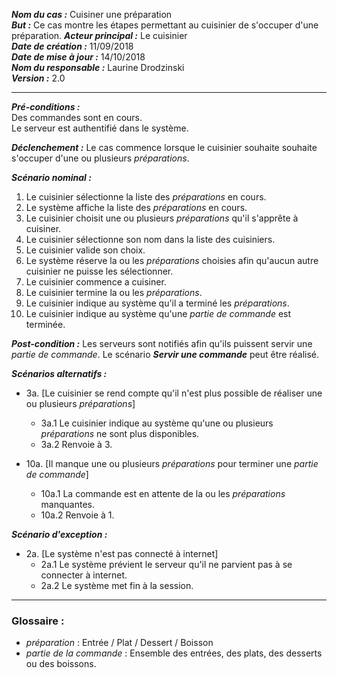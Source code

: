 ***Nom du cas :*** Cuisiner une préparation  
***But :*** Ce cas montre les étapes permettant au cuisinier de s'occuper d'une préparation.
***Acteur principal :*** Le cuisinier    
***Date de création :*** 11/09/2018  
***Date de mise à jour :*** 14/10/2018  
***Nom du responsable :*** Laurine Drodzinski   
***Version :*** 2.0

---

***Pré-conditions :***  
Des commandes sont en cours.  
Le serveur est authentifié dans le système.  
  
***Déclenchement :*** Le cas commence lorsque le cuisinier souhaite souhaite s'occuper d'une ou plusieurs *préparations*.   
  
***Scénario nominal :***  
1. Le cuisinier sélectionne la liste des *préparations* en cours.  
2. Le système affiche la liste des *préparations* en cours.  
3. Le cuisinier choisit une ou plusieurs *préparations* qu'il s'apprête à cuisiner.  
4. Le cuisinier sélectionne son nom dans la liste des cuisiniers.  
5. Le cuisinier valide son choix.  
6. Le système réserve la ou les *préparations* choisies afin qu'aucun autre cuisinier ne puisse les sélectionner.  
7. Le cuisinier commence a cuisiner.  
8. Le cuisinier termine la ou les *préparations*.
9. Le cuisinier indique au système qu'il a terminé les *préparations*.
10. Le cuisinier indique au système qu'une *partie de commande* est terminée. 
  
***Post-condition :*** Les serveurs sont notifiés afin qu'ils puissent servir une *partie de commande*. Le scénario ***Servir une commande*** peut être réalisé. 
  
***Scénarios alternatifs :***  
- 3a. [Le cuisinier se rend compte qu'il n'est plus possible de réaliser une ou plusieurs *préparations*]
  - 3a.1 Le cuisinier indique au système qu'une ou plusieurs *préparations* ne sont plus disponibles.
  - 3a.2 Renvoie à 3.  
   
- 10a. [Il manque une ou plusieurs *préparations* pour terminer une *partie de commande*]
  - 10a.1 La commande est en attente de la ou les *préparations* manquantes.
  - 10a.2 Renvoie à 1.
  
***Scénario d'exception :***  
- 2a. [Le système n'est pas connecté à internet]
  - 2a.1 Le système prévient le serveur qu'il ne parvient pas à se connecter à internet.
  - 2a.2 Le système met fin à la session.  
    
---

### Glossaire :

- *préparation* : Entrée / Plat / Dessert / Boisson
- *partie de la commande* : Ensemble des entrées, des plats, des desserts ou des boissons.
